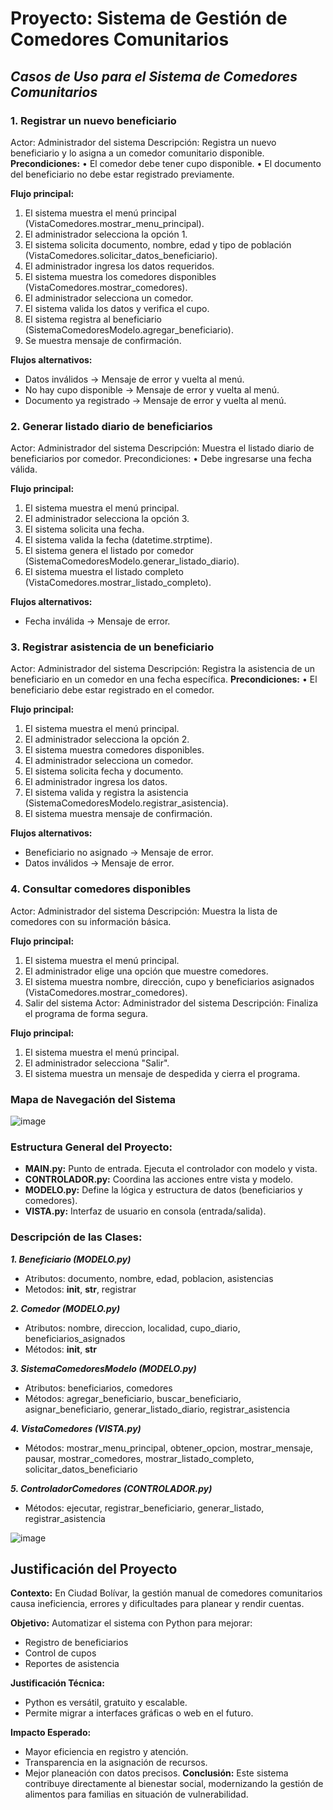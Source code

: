 # Proyecto: Sistema de Gestión de Comedores Comunitarios

## _Casos de Uso para el Sistema de Comedores Comunitarios_

### **1. Registrar un nuevo beneficiario**
Actor: Administrador del sistema
Descripción: Registra un nuevo beneficiario y lo asigna a un comedor comunitario disponible.
**Precondiciones:**
•	El comedor debe tener cupo disponible.
•	El documento del beneficiario no debe estar registrado previamente.

**Flujo principal:**
1.	El sistema muestra el menú principal (VistaComedores.mostrar_menu_principal).
2.	El administrador selecciona la opción 1.
3.	El sistema solicita documento, nombre, edad y tipo de población (VistaComedores.solicitar_datos_beneficiario).
4.	El administrador ingresa los datos requeridos.
5.	El sistema muestra los comedores disponibles (VistaComedores.mostrar_comedores).
6.	El administrador selecciona un comedor.
7.	El sistema valida los datos y verifica el cupo.
8.	El sistema registra al beneficiario (SistemaComedoresModelo.agregar_beneficiario).
9.	Se muestra mensaje de confirmación.

**Flujos alternativos:**

-	Datos inválidos → Mensaje de error y vuelta al menú.
-	No hay cupo disponible → Mensaje de error y vuelta al menú.
-	Documento ya registrado → Mensaje de error y vuelta al menú.

### **2. Generar listado diario de beneficiarios**
Actor: Administrador del sistema
Descripción: Muestra el listado diario de beneficiarios por comedor.
Precondiciones:
•	Debe ingresarse una fecha válida.

**Flujo principal:**
1.	El sistema muestra el menú principal.
2.	El administrador selecciona la opción 3.
3.	El sistema solicita una fecha.
4.	El sistema valida la fecha (datetime.strptime).
5.	El sistema genera el listado por comedor (SistemaComedoresModelo.generar_listado_diario).
6.	El sistema muestra el listado completo (VistaComedores.mostrar_listado_completo).

**Flujos alternativos:**

-	Fecha inválida → Mensaje de error.

### **3. Registrar asistencia de un beneficiario**
Actor: Administrador del sistema
Descripción: Registra la asistencia de un beneficiario en un comedor en una fecha específica.
**Precondiciones:**
•	El beneficiario debe estar registrado en el comedor.

**Flujo principal:**
1.	El sistema muestra el menú principal.
2.	El administrador selecciona la opción 2.
3.	El sistema muestra comedores disponibles.
4.	El administrador selecciona un comedor.
5.	El sistema solicita fecha y documento.
6.	El administrador ingresa los datos.
7.	El sistema valida y registra la asistencia (SistemaComedoresModelo.registrar_asistencia).
8.	El sistema muestra mensaje de confirmación.
   
**Flujos alternativos:**

-	Beneficiario no asignado → Mensaje de error.
-	Datos inválidos → Mensaje de error.

### **4. Consultar comedores disponibles**
Actor: Administrador del sistema
Descripción: Muestra la lista de comedores con su información básica.

**Flujo principal:**
1.	El sistema muestra el menú principal.
2.	El administrador elige una opción que muestre comedores.
3.	El sistema muestra nombre, dirección, cupo y beneficiarios asignados (VistaComedores.mostrar_comedores).
4. Salir del sistema
Actor: Administrador del sistema
Descripción: Finaliza el programa de forma segura.

**Flujo principal:**
1.	El sistema muestra el menú principal.
2.	El administrador selecciona "Salir".
3.	El sistema muestra un mensaje de despedida y cierra el programa.

### **Mapa de Navegación del Sistema**

![image](https://github.com/user-attachments/assets/32d41a4a-1a03-4b0a-ab3b-23d07541bf14)

 
### **Estructura General del Proyecto:**
-  **MAIN.py:** Punto de entrada. Ejecuta el controlador con modelo y vista.
-  **CONTROLADOR.py:** Coordina las acciones entre vista y modelo.
-  **MODELO.py:** Define la lógica y estructura de datos (beneficiarios y comedores).
-  **VISTA.py:** Interfaz de usuario en consola (entrada/salida).
  
### **Descripción de las Clases:**
_**1. Beneficiario (MODELO.py)**_
-    Atributos: documento, nombre, edad, poblacion, asistencias
-    Metodos: __init__, __str__, registrar
   
_**2. Comedor (MODELO.py)**_
-    Atributos: nombre, direccion, localidad, cupo_diario, beneficiarios_asignados
-    Métodos: __init__, __str__
  
_**3. SistemaComedoresModelo (MODELO.py)**_
-    Atributos: beneficiarios, comedores
-    Métodos: agregar_beneficiario, buscar_beneficiario, asignar_beneficiario, generar_listado_diario, registrar_asistencia
  
_**4. VistaComedores (VISTA.py)**_
-    Métodos: mostrar_menu_principal, obtener_opcion, mostrar_mensaje, pausar, mostrar_comedores, mostrar_listado_completo, solicitar_datos_beneficiario

_**5. ControladorComedores (CONTROLADOR.py)**_
-    Métodos: ejecutar, registrar_beneficiario, generar_listado, registrar_asistencia

![image](https://github.com/user-attachments/assets/14c48f6e-a4d9-4534-b523-8efac0b1bf44)


## **Justificación del Proyecto**
**Contexto:**
En Ciudad Bolívar, la gestión manual de comedores comunitarios causa ineficiencia, errores y dificultades para planear y rendir cuentas.

**Objetivo:**
Automatizar el sistema con Python para mejorar:
-    Registro de beneficiarios
-    Control de cupos
-    Reportes de asistencia
  
**Justificación Técnica:**
-    Python es versátil, gratuito y escalable.
-    Permite migrar a interfaces gráficas o web en el futuro.
  
**Impacto Esperado:**
-    Mayor eficiencia en registro y atención.
-    Transparencia en la asignación de recursos.
-    Mejor planeación con datos precisos.
**Conclusión:**
Este sistema contribuye directamente al bienestar social, modernizando la gestión de alimentos para familias en situación de vulnerabilidad.
